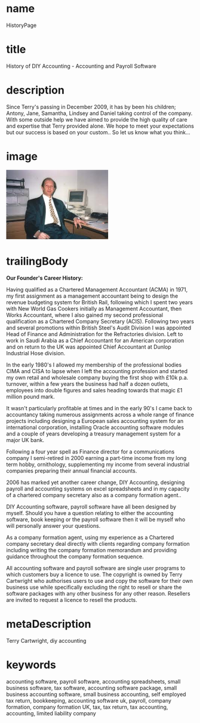 # name
HistoryPage

# title
History of DIY Accounting - Accounting and Payroll Software

# description
Since Terry's passing in December 2009, it has by been his children; Antony, Jane, Samantha, Lindsey and
Daniel taking control of the company. With some outside help we have aimed to provide the high quality of care and
expertise that Terry provided alone. We hope to meet your expectations but our success is based on your custom.. So let
us know what you think...

# image
![History of DIY Accounting - Accounting and Payroll Software](assets/2720365.png)

# trailingBody
<p>
<strong>Our Founder's Career History:</strong> </p>
<p>
Having qualified as a Chartered Management
Accountant (ACMA) in 1971, my first assignment as a management accountant being to design the revenue budgeting system
for British Rail, following which I spent two years with New World Gas Cookers initially as Management Accountant, then
Works Accountant, where I also gained my second professional qualification as a Chartered Company Secretary (ACIS).
Following two years and several promotions within British Steel's Audit Division I was appointed Head of Finance and
Administration for the Refractories division. Left to work in Saudi Arabia as a Chief Accountant for an American
corporation and on return to the UK was appointed Chief Accountant at Dunlop Industrial Hose division.
</p>
<p>In the early 1980's I allowed my membership of the professional bodies CIMA and CISA to lapse when I left the accounting
profession and started my own retail and wholesale company buying the first shop with &pound;10k p.a. turnover, within a
few years the business had half a dozen outlets, employees into double figures and sales heading towards that magic
&pound;1 million pound mark.
</p>
<p>
	It wasn't particularly profitable at times and in the early 90's I came back to
accountancy taking numerous assignments across a whole range of finance projects including designing a European sales
accounting system for an international corporation, installing Oracle accounting software modules and a couple of years
developing a treasury management system for a major UK bank.
</p>
<p>Following a four year spell as Finance director for
a communications company I semi-retired in 2000 earning a part-time income from my long term hobby, ornithology,
supplementing my income from several industrial companies preparing their annual financial accounts.
</p>
<p>2006 has
marked yet another career change, DIY Accounting, designing payroll and accounting systems on excel spreadsheets and in
my capacity of a chartered company secretary also as a company formation agent..
</p>
<p>
DIY Accounting software, payroll
software have all been designed by myself. Should you have a question relating to either the accounting software, book
keeping or the payroll software then it will be myself who will personally answer your questions.
</p>
<p>
As a company formation agent, using my experience as a Chartered company secretary deal directly with clients regarding company
formation including writing the company formation memorandum and providing guidance throughout the company formation
sequence.
</p>
<p>
All accounting software and payroll software are single user programs to which customers buy a licence
to use. The copyright is owned by Terry Cartwright who authorises users to use and copy the software for their own
business use while specifically excluding the right to resell or share the software packages with any other business for
any other reason. Resellers are invited to request a licence to resell the products.
</p>

# metaDescription
Terry Cartwright, diy accounting

# keywords
accounting software, payroll software, accounting spreadsheets, small business software, tax software,
accounting software package, small business accounting software, small business accounting, self employed tax return,
bookkeeping, accounting software uk, payroll, company formation, company formation UK, tax, tax return, tax accounting,
accounting, limited liability company
